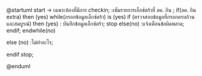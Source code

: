 @startuml
start
 -> เฉพาะห้องที่มีการ checkin;
  :เพิ่มรายการเอ็กซ์ตร้าที่ ลค. กิน ;
  if(ลค. กิน extra) then (yes)
while(กรอกข้อมูลเอ็กซ์ตร้า) is (yes)
  if (ตรวจสอบข้อมูลที่กรอกครบถ้วนและสมบูรณ์) then (yes)
    : บันทึกข้อมูลเอ็กซ์ตร้า;
stop
  else(no)
  :แจ้งเตือนข้อผิดพลาด;
    endif;
endwhile(no)

else (no)
  :ไม่ทำอะไร;

endif
stop;

@enduml